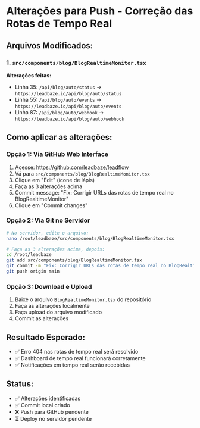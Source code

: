 # Alterações para Push - Correção das Rotas de Tempo Real

## Arquivos Modificados:

### 1. `src/components/blog/BlogRealtimeMonitor.tsx`

**Alterações feitas:**
- Linha 35: `/api/blog/auto/status` → `https://leadbaze.io/api/blog/auto/status`
- Linha 55: `/api/blog/auto/events` → `https://leadbaze.io/api/blog/auto/events`  
- Linha 87: `/api/blog/auto/webhook` → `https://leadbaze.io/api/blog/auto/webhook`

## Como aplicar as alterações:

### Opção 1: Via GitHub Web Interface
1. Acesse: https://github.com/leadbaze/leadflow
2. Vá para `src/components/blog/BlogRealtimeMonitor.tsx`
3. Clique em "Edit" (ícone de lápis)
4. Faça as 3 alterações acima
5. Commit message: "Fix: Corrigir URLs das rotas de tempo real no BlogRealtimeMonitor"
6. Clique em "Commit changes"

### Opção 2: Via Git no Servidor
```bash
# No servidor, edite o arquivo:
nano /root/leadbaze/src/components/blog/BlogRealtimeMonitor.tsx

# Faça as 3 alterações acima, depois:
cd /root/leadbaze
git add src/components/blog/BlogRealtimeMonitor.tsx
git commit -m "Fix: Corrigir URLs das rotas de tempo real no BlogRealtimeMonitor"
git push origin main
```

### Opção 3: Download e Upload
1. Baixe o arquivo `BlogRealtimeMonitor.tsx` do repositório
2. Faça as alterações localmente
3. Faça upload do arquivo modificado
4. Commit as alterações

## Resultado Esperado:
- ✅ Erro 404 nas rotas de tempo real será resolvido
- ✅ Dashboard de tempo real funcionará corretamente
- ✅ Notificações em tempo real serão recebidas

## Status:
- ✅ Alterações identificadas
- ✅ Commit local criado
- ❌ Push para GitHub pendente
- ⏳ Deploy no servidor pendente






























